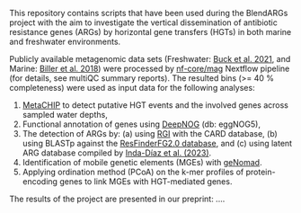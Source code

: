 This repository contains scripts that have been used during the BlendARGs project with the aim to investigate the vertical dissemination of antibiotic resistance genes (ARGs) by horizontal gene transfers (HGTs) in both marine and freshwater environments. 

Publicly available metagenomic data sets (Freshwater: [Buck et al. 2021](https://www.nature.com/articles/s41597-021-00910-1), and Marine: [Biller et al. 2018](https://www.nature.com/articles/sdata2018176)) were processed by [nf-core/mag](https://nf-co.re/mag/2.5.1/) Nextflow pipeline (for details, see multiQC summary reports). The resulted bins (>= 40 % completeness) were used as input data for the following analyses:

1. [MetaCHIP](https://github.com/songweizhi/MetaCHIP) to detect putative HGT events and the involved genes across sampled water depths,
2. Functional annotation of genes using [DeepNOG](https://github.com/univieCUBE/deepnog) (db: eggNOG5),
3. The detection of ARGs by:
   (a) using [RGI](https://github.com/arpcard/rgi) with the CARD database,
   (b) using BLASTp against the [ResFinderFG2.0 database](https://github.com/RemiGSC/ResFinder_FG_Construction), and
   (c) using latent ARG database compiled by [Inda-Díaz et al. (2023)](https://microbiomejournal.biomedcentral.com/articles/10.1186/s40168-023-01479-0).
4. Identification of mobile genetic elements (MGEs) with [geNomad](https://portal.nersc.gov/genomad/index.html).
5. Applying ordination method (PCoA) on the k-mer profiles of protein-encoding genes to link MGEs with HGT-mediated genes.

The results of the project are presented in our preprint: ....
